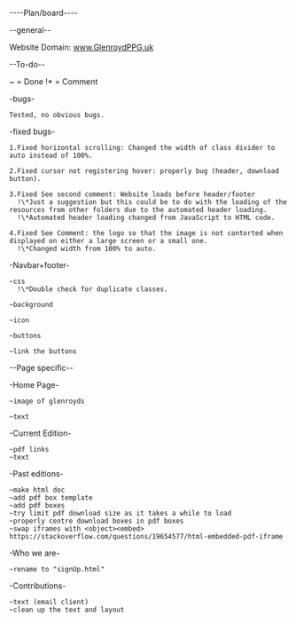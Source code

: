 
----Plan/board---- 

  --general--
  
  Website Domain: www.GlenroydPPG.uk
 
  --To-do--
  
  ~ = Done
  !\* = Comment
  
  -bugs-
  
    Tested, no obvious bugs.
    
  -fixed bugs-
  
    1.Fixed horizontal scrolling: Changed the width of class divider to auto instead of 100%.
  
    2.Fixed cursor not registering hover: properly bug (header, download button).
  
    3.Fixed See second comment: Website loads before header/footer 
      !\*Just a suggestion but this could be to do with the loading of the resources from other folders due to the automated header loading.
      !\*Automated header loading changed from JavaScript to HTML code.
  
    4.Fixed See Comment: the logo so that the image is not contorted when displayed on either a large screen or a small one.
      !\*Changed width from 100% to auto.
  
  -Navbar+footer-
  
    ~css
      !\*Double check for duplicate classes.
  
    ~background
  
    ~icon
  
    ~buttons
  
    ~link the buttons

  --Page specific--

  -Home Page-
  
    ~image of glenroyds
  
    ~text
  
  -Current Edition-
  
    ~pdf links
    ~text

  -Past editions-
  
    ~make html doc
    ~add pdf box template
    ~add pdf boxes
    ~try limit pdf download size as it takes a while to load
    ~properly centre download boxes in pdf boxes
    ~swap iframes with <object><embed> https://stackoverflow.com/questions/19654577/html-embedded-pdf-iframe
  
  -Who we are-
  
    ~rename to "signUp.html"
  
  -Contributions-
  
    ~text (email client)
    ~clean up the text and layout
